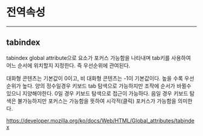 # 전역속성
---
## tabindex
tabindex global attribute으로 요소가 포커스 가능함을 나타내며 tab키를 사용하여 어느 순서에 위치할지 지정한다.
즉 우선순위에 관여된다.

대화형 콘텐츠는 기본값이 0이고, 비 대화형 콘텐츠는 -1이 기본값이다.
높을 수록 우선순위가 높다. 
양의 정수일경우 키보드 tab 탐색으로 가능하지만 조작에 순서가 바뀔수 있으니 지양해야한다.
0일 경우 키보드 탐색으로 접근이 가능하다.
음일 경우 키보드 탐색은 불가능하지만 포커스는 가능함을 뜻하여 시각적(클릭) 포커스가 가능함을 의미한다.

https://developer.mozilla.org/ko/docs/Web/HTML/Global_attributes/tabindex